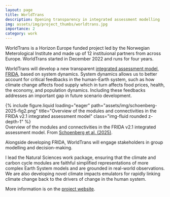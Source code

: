 ```yaml
---
layout: page
title: WorldTrans
description: Opening transparency in integrated assessment modelling
img: assets/img/project_thumbs/worldtrans.jpg
importance: 2
category: work
---
```


WorldTrans is a Horizon Europe funded project led by the Norwegian Meterological Institute and made up
of 12 instituional partners from across Europe. WorldTrans started in
December 2022 and runs for four years.

WorldTrans will develop a new transparent [integrated assessment model](https://www.carbonbrief.org/qa-how-integrated-assessment-models-are-used-to-study-climate-change/), [FRIDA](https://gmd.copernicus.org/articles/18/8047/2025/), based on system dynamics.
System dynamics allows us to better account for critical feedbacks in the human-Earth system, such as
how climate change affects food supply which in turn affects food prices, health, the economy, and
population dynamics. Including these feedbacks addresses an important gap in future scenario development.

<div class="row">
    <div class="col-sm mt-3 mt-md-0">
        {% include figure.liquid loading="eager" path="assets/img/schoenberg-2025-fig2.png" title="Overview of the modules and connectivities in the FRIDA v2.1 integrated assessment model" class="img-fluid rounded z-depth-1" %}
    </div>
</div>
<div class="caption">
    Overview of the modules and connectivities in the FRIDA v2.1 integrated assessment model. From 
    <a href="https://gmd.copernicus.org/articles/18/8047/2025/">Schoenberg et al. (2025)</a>.
</div>

Alongside developing FRIDA, WorldTrans will engage stakeholders in group modelling and decision-making.

I lead the Natural Sciences work package, ensuring that the climate and carbon cycle modules are faithful
simplified representations of more complex Earth System models and are grounded in real-world observations.
We are also developing novel climate impacts emulators for rapidly linking climate change back to the 
drivers of change in the human system.

More information is on the [project website](https://worldtrans-horizon.eu).